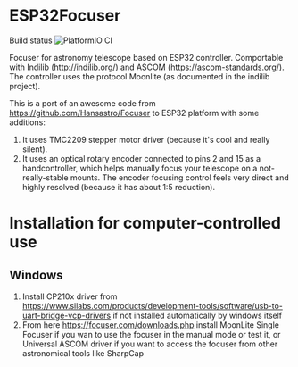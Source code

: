 # ESP32Focuser
Build status ![PlatformIO CI](https://github.com/semenmiroshnichenko/ESP32Focuser/workflows/PlatformIO%20CI/badge.svg)

Focuser for astronomy telescope based on ESP32 controller. Comportable with Indilib (http://indilib.org/) and ASCOM (https://ascom-standards.org/).
The controller uses the protocol Moonlite (as documented in the indilib project).

This is a port of an awesome code from https://github.com/Hansastro/Focuser to ESP32 platform with some additions:
1. It uses TMC2209 stepper motor driver (because it's cool and really silent).
1. It uses an optical rotary encoder connected to pins 2 and 15 as a handcontroller, which helps manually focus your telescope on a not-really-stable mounts. The encoder focusing control feels very direct and highly resolved (because it has about 1:5 reduction). 

# Installation for computer-controlled use
## Windows
1. Install CP210x driver from https://www.silabs.com/products/development-tools/software/usb-to-uart-bridge-vcp-drivers if not installed automatically by windows itself
2. From here https://focuser.com/downloads.php install MoonLite Single Focuser if you wan to use the focuser in the manual mode or test it, or Universal ASCOM driver if you want to access the focuser from other astronomical tools like SharpCap
